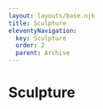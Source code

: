 ```yaml
---
layout: layouts/base.njk
title: Sculpture
eleventyNavigation:
  key: Sculpture
  order: 2
  parent: Archive
---
```


# Sculpture

